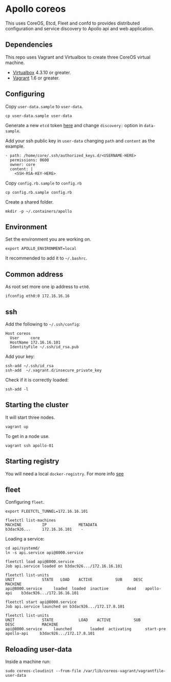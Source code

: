 Apollo coreos
=============

This uses CoreOS, Etcd, Fleet and confd to provides distributed configuration
and service discovery to Apollo api and web application.

Dependencies
------------

This repo uses Vagrant and Virtualbox to create three CoreOS virtual machine.

* [Virtualbox](https://www.virtualbox.org/) 4.3.10 or greater.
* [Vagrant](http://www.vagrantup.com/) 1.6 or greater.

Configuring
-----------

Copy `user-data.sample` to `user-data`.

```
cp user-data.sample user-data
```

Generate a new `etcd` token [here](https://discovery.etcd.io/new) and
change `discovery:` option in `data-sample`.

Add your ssh public key in `user-data` changing `path` and `content` as
the example.

```
- path: /home/core/.ssh/authorized_keys.d/<USERNAME-HERE>
  permissions: 0600
  owner: core
  content: |
    <SSH-RSA-KEY-HERE>
```

Copy `config.rb.sample` to `config.rb`

```
cp config.rb.sample config.rb
```

Create a shared folder.

```
mkdir -p ~/.containers/apollo
```

Environment
-----------

Set the environment you are working on.

```
export APOLLO_ENVIRONMENT=local
```

It recommended to add it to `~/.bashrc`.

Common address
--------------

As root set more one ip address to `eth0`.

```
ifconfig eth0:0 172.16.16.16
```

ssh
---

Add the following to `~/.ssh/config`:

```
Host coreos
  User     core
  HostName 172.16.16.101
  IdentityFile ~/.ssh/id_rsa.pub
```

Add your key:

```
ssh-add ~/.ssh/id_rsa
ssh-add  ~/.vagrant.d/insecure_private_key
```

Check if it is correctly loaded:

```
ssh-add -l
```

Starting the cluster
--------------------

It will start three nodes.

```
vagrant up
```

To get in a node use.

```
vagrant ssh apollo-01
```

Starting registry
-----------------

You will need a local `docker-registry`. For more info
[see](https://github.com/wiliamsouza/apollo/blob/develop/registry/README.md)

fleet
-----

Configuring `fleet`.

```
export FLEETCTL_TUNNEL=172.16.16.101
```

```
fleetctl list-machines
MACHINE         IP              METADATA
b3dac926...     172.16.16.101    -
```

Loading a service:

```
cd api/systemd/
ln -s api.service api@8000.service
```

```
fleetctl load api@8000.service
Job api.service loaded on b3dac926.../172.16.16.101
```

```
fleetctl list-units
UNIT            STATE   LOAD    ACTIVE          SUB     DESC           MACHINE
api@8000.service     loaded  loaded  inactive        dead    apollo-api    b3dac926.../172.16.16.101
```

```
fleetctl start api@8000.service
Job api.service launched on b3dac926.../172.17.8.101
```

```
fleetctl list-units
UNIT            STATE           LOAD    ACTIVE          SUB             DESC            MACHINE
api@8000.service     launched        loaded  activating      start-pre       apollo-api     b3dac926.../172.17.8.101
```

Reloading user-data
-------------------

Inside a machine run:

```
sudo coreos-cloudinit --from-file /var/lib/coreos-vagrant/vagrantfile-user-data
```
